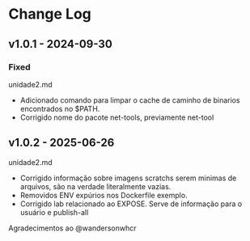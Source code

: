 # Change Log

## v1.0.1 - 2024-09-30

### Fixed

unidade2.md

- Adicionado comando para limpar o cache de caminho de binarios encontrados no $PATH.
- Corrigido nome do pacote net-tools, previamente net-tool

## v1.0.2 - 2025-06-26

unidade2.md

- Corrigido informação sobre imagens scratchs serem minimas de arquivos, são na verdade literalmente vazias.
- Removidos ENV expúrios nos Dockerfile exemplo.
- Corrigido lab relacionado ao EXPOSE. Serve de informação para o usuário e publish-all

Agradecimentos ao @wandersonwhcr
